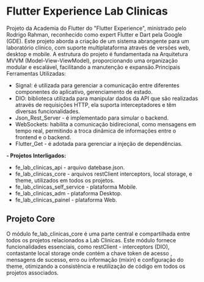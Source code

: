 # Flutter Experience Lab Clinicas

Projeto da Academia do Flutter do "Flutter Experience", ministrado pelo Rodrigo Rahman, reconhecido como expert Flutter e Dart pela Google (GDE).
Este projeto aborda a criação de um sistema abrangente para um laboratório clínico, com suporte multiplataforma através de versões web, desktop e mobile. A estrutura do projeto é fundamentada na Arquitetura MVVM (Model-View-ViewModel), proporcionando uma organização modular e escalável, facilitando a manutenção e expansão.Principais Ferramentas Utilizadas:
- Signal: é utilizada para gerenciar a comunicação entre diferentes componentes do aplicativo, gerenciamento de estado.
- DIO: biblioteca utilizada para manipular dados da API que são realizadas através de requisições HTTP, ela suporta 
  interceptadores e têm diversas funcionalidades. 
- Json_Rest_Server - é implementado para simular o backend.
- WebSockets: habilita a comunicação bidirecional, como mensagens em tempo real, permitindo a troca dinâmica de informações 
  entre o frontend e o backend.
- Flutter_Get - é adotada para gerenciar a injeção de dependências.

**- Projetos Interligados:**
- fe_lab_clinicas_api - arquivo datebase.json.
- fe_lab_clinicas_core - arquivos restClient interceptors, local storage, e theme, utilizados em todos os projetos.
- fe_lab_clinicas_self_service - plataforma Mobile. 
- fe_lab_clinicas_adm - plataforma Desktop.
- fe_lab_clinicas_painel - plataforma Web.


## Projeto Core

O módulo fe_lab_clinicas_core é uma parte central e compartilhada entre todos os projetos relacionados a Lab Clinicas. Este módulo fornece funcionalidades essenciais, como restClient - interceptors (DIO), contastante local storage onde contém a chave token de acesso , mensagens de sucesso, erro ou informação (mixin) e configuração do theme, otimizando a consistência e reutilização de código em todos os projetos associados.
